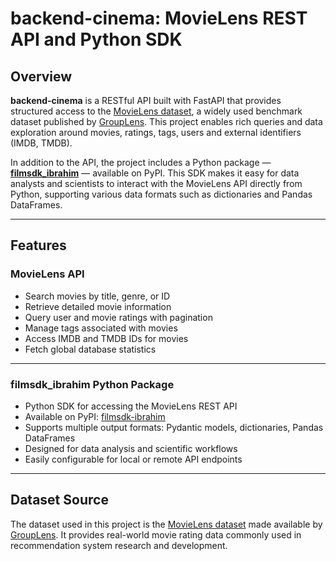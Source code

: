 # backend-cinema: MovieLens REST API and Python SDK

## Overview

**backend-cinema** is a RESTful API built with FastAPI that provides structured access to the [MovieLens dataset](https://grouplens.org/datasets/movielens/), a widely used benchmark dataset published by [GroupLens](https://grouplens.org/). This project enables rich queries and data exploration around movies, ratings, tags, users and external identifiers (IMDB, TMDB).

In addition to the API, the project includes a Python package — **[filmsdk_ibrahim](https://pypi.org/project/filmsdk-ibrahim/0.0.4/)** — available on PyPI. This SDK makes it easy for data analysts and scientists to interact with the MovieLens API directly from Python, supporting various data formats such as dictionaries and Pandas DataFrames.

---

## Features

### MovieLens API

- Search movies by title, genre, or ID  
- Retrieve detailed movie information  
- Query user and movie ratings with pagination  
- Manage tags associated with movies  
- Access IMDB and TMDB IDs for movies  
- Fetch global database statistics  

---

### filmsdk_ibrahim Python Package

- Python SDK for accessing the MovieLens REST API  
- Available on PyPI: [filmsdk-ibrahim](https://pypi.org/project/filmsdk-ibrahim/)  
- Supports multiple output formats: Pydantic models, dictionaries, Pandas DataFrames  
- Designed for data analysis and scientific workflows  
- Easily configurable for local or remote API endpoints  

---

## Dataset Source

The dataset used in this project is the [MovieLens dataset](https://grouplens.org/datasets/movielens/) made available by [GroupLens](https://grouplens.org/). It provides real-world movie rating data commonly used in recommendation system research and development.

